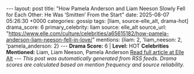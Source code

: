 --- layout: post title: "How Pamela Anderson and Liam Neeson Slowly Fell for Each Other: He Was ‘Smitten’ From the Start" date: 2025-08-07 05:26:30 +0000 categories: gossip tags: [liam, source-elle_alt, drama-hot] drama_score: 6 primary_celebrity: liam source: elle_alt source_url: "https://www.elle.com/culture/celebrities/a65615182/how-pamela-anderson-liam-neeson-fell-in-love/" mentions: {liam: 2, 'liam_neeson: 2, 'pamela_anderson: 2} --- **Drama Score:** 6 | **Level:** HOT **Celebrities Mentioned:** Liam, Liam Neeson, Pamela Anderson [Read full article at Elle Alt](https://www.elle.com/culture/celebrities/a65615182/how-pamela-anderson-liam-neeson-fell-in-love/) --- *This post was automatically generated from RSS feeds. Drama scores are calculated based on mention frequency and source reliability.*